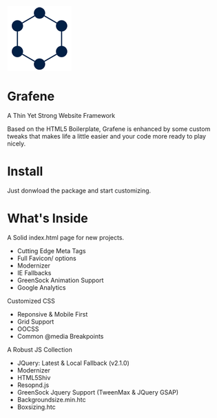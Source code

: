 ![Alt text](img/readme-grafene-logo.png "Grafene")

# Grafene
A Thin Yet Strong Website Framework

Based on the HTML5 Boilerplate, Grafene is enhanced by some custom tweaks that makes life a little easier and your code more ready to play nicely.

# Install
Just donwload the package and start customizing.

# What's Inside
A Solid index.html page for new projects.
- Cutting Edge Meta Tags
- Full Favicon/ options
- Modernizer
- IE Fallbacks
- GreenSock Animation Support
- Google Analytics
 
Customized CSS
- Reponsive & Mobile First
- Grid Support
- OOCSS
- Common @media Breakpoints

A Robust JS Collection
- JQuery: Latest & Local Fallback (v2.1.0)
- Modernizer
- HTML5Shiv
- Resopnd.js
- GreenSock Jquery Support (TweenMax & JQuery GSAP)
- Backgroundsize.min.htc
- Boxsizing.htc



